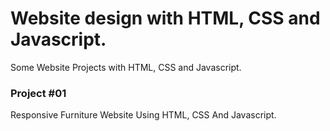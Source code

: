 # Website design with HTML, CSS and Javascript.
Some Website Projects with HTML, CSS and Javascript.

### Project #01
Responsive Furniture Website Using HTML, CSS And Javascript.
